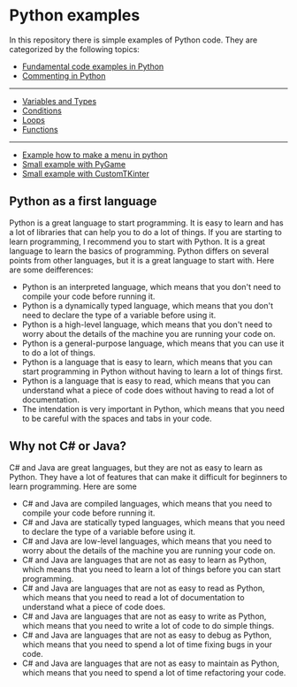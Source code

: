 # Python examples
In this repository there is simple examples of Python code.
They are categorized by the following topics:
- [Fundamental code examples in Python](code_examples.md)
- [Commenting in Python](py_commenting.md)
***
- [Variables and Types](variables.py)
- [Conditions](conditions.py)
- [Loops](loops.py)
- [Functions](functions.py)
***
- [Example how to make a menu in python](testar.py)
- [Small example with PyGame](pygame1.py)
- [Small example with CustomTKinter](win.py) 

## Python as a first language
Python is a great language to start programming. It is easy to learn and has a lot of libraries that can help you to do a lot of things.
If you are starting to learn programming, I recommend you to start with Python. It is a great language to learn the basics of programming.
Python differs on several points from other languages, but it is a great language to start with.
Here are some deifferences:
- Python is an interpreted language, which means that you don't need to compile your code before running it.
- Python is a dynamically typed language, which means that you don't need to declare the type of a variable before using it.
- Python is a high-level language, which means that you don't need to worry about the details of the machine you are running your code on.
- Python is a general-purpose language, which means that you can use it to do a lot of things.
- Python is a language that is easy to learn, which means that you can start programming in Python without having to learn a lot of things first.
- Python is a language that is easy to read, which means that you can understand what a piece of code does without having to read a lot of documentation.
- The intendation is very important in Python, which means that you need to be careful with the spaces and tabs in your code.

## Why not C# or Java?
C# and Java are great languages, but they are not as easy to learn as Python. They have a lot of features that can make it difficult for beginners to learn programming.
Here are some
- C# and Java are compiled languages, which means that you need to compile your code before running it.
- C# and Java are statically typed languages, which means that you need to declare the type of a variable before using it.
- C# and Java are low-level languages, which means that you need to worry about the details of the machine you are running your code on.
- C# and Java are languages that are not as easy to learn as Python, which means that you need to learn a lot of things before you can start programming.
- C# and Java are languages that are not as easy to read as Python, which means that you need to read a lot of documentation to understand what a piece of code does.
- C# and Java are languages that are not as easy to write as Python, which means that you need to write a lot of code to do simple things.
- C# and Java are languages that are not as easy to debug as Python, which means that you need to spend a lot of time fixing bugs in your code.
- C# and Java are languages that are not as easy to maintain as Python, which means that you need to spend a lot of time refactoring your code.




